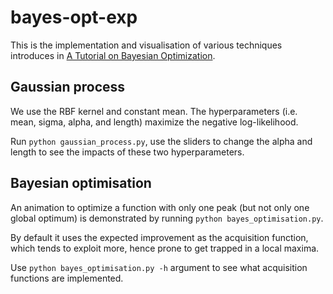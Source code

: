 # bayes-opt-exp

This is the implementation and visualisation of various techniques introduces in [A Tutorial on Bayesian Optimization](https://arxiv.org/abs/1807.02811).

## Gaussian process

We use the RBF kernel and constant mean. The hyperparameters (i.e. mean, sigma, alpha, and length) maximize the negative log-likelihood. 

Run ```python gaussian_process.py```, use the sliders to change the alpha and length to see the impacts of these two hyperparameters.

## Bayesian optimisation

An animation to optimize a function with only one peak (but not only one global optimum) is demonstrated by running ```python bayes_optimisation.py```.

By default it uses the expected improvement as the acquisition function, which tends to exploit more, hence prone to get trapped in a local maxima. 

Use ```python bayes_optimisation.py -h``` argument to see what acquisition functions are implemented.
